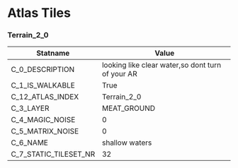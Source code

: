 

# Atlas Tiles





### Terrain_2_0
| Statname | Value | 
|  --  |  --  | 
| C_0_DESCRIPTION | looking like clear water,so dont turn of your AR | 
| C_1_IS_WALKABLE | True | 
| C_12_ATLAS_INDEX | Terrain_2_0 | 
| C_3_LAYER | MEAT_GROUND | 
| C_4_MAGIC_NOISE | 0 | 
| C_5_MATRIX_NOISE | 0 | 
| C_6_NAME | shallow waters | 
| C_7_STATIC_TILESET_NR | 32 | 

